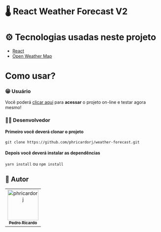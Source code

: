 # 🌡️ React Weather Forecast V2

# ⚙️ Tecnologias usadas neste projeto

- [React](https://pt-br.reactjs.org/)
- [Open Weather Map](https://openweathermap.org/)

# Como usar?

### 😁 Usuário

Você poderá [clicar aqui](https://reactforecast.vercel.app/) para **acessar** o projeto on-line e testar agora mesmo!

### 👨‍🚀 Desenvolvedor

#### Primeiro você deverá clonar o projeto

```
git clone https://github.com/phricardorj/weather-forecast.git
```

#### Depois você deverá instalar as dependências

`yarn install` ou `npm install`

## 🖖 Autor<br>

<table>
  <tr>
    <td align="center">
      <a href="https://github.com/phricardorj">
        <img src="https://avatars.githubusercontent.com/u/70300680" width="100px;" alt="phricardorj"/><br>
        <sub>
          <b>Pedro Ricardo</b>
        </sub>
      </a>
    </td>
  </tr>
</table>
